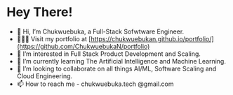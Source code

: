 # Hey There!
- 👋 Hi, I’m Chukwuebuka, a Full-Stack Sofwtware Engineer.
- 👨🏽‍💻 Visit my portfolio at [https://chukwuebukan.github.io/portfolio/](https://github.com/ChukwuebukaN/portfolio)
- 👀 I’m interested in Full Stack Product Development and Scaling.
- 🌱 I’m currently learning The Artificial Intelligence and Machine Learning.
- 💞️ I’m looking to collaborate on all things AI/ML, Software Scaling and Cloud Engineering.
- 📫 How to reach me - chukwuebuka.tech @gmail.com

<!---
FrenzyNwoba/FrenzyNwoba is a ✨ special ✨ repository because its `README.md` (this file) appears on your GitHub profile.
You can click the Preview link to take a look at your changes.
--->
